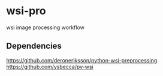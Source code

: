 # wsi-pro
wsi image processing workflow

## Dependencies
https://github.com/deroneriksson/python-wsi-preprocessing  
https://github.com/ysbecca/py-wsi
